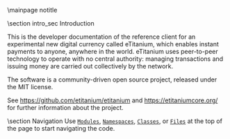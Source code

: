 \mainpage notitle

\section intro_sec Introduction

This is the developer documentation of the reference client for an experimental new digital currency called eTitanium,
which enables instant payments to anyone, anywhere in the world. eTitanium uses peer-to-peer technology to operate
with no central authority: managing transactions and issuing money are carried out collectively by the network.

The software is a community-driven open source project, released under the MIT license.

See https://github.com/etitanium/etitanium and https://etitaniumcore.org/ for further information about the project.

\section Navigation
Use <a href="modules.html"><code>Modules</code></a>, <a href="namespaces.html"><code>Namespaces</code></a>, <a href="classes.html"><code>Classes</code></a>, or <a href="files.html"><code>Files</code></a> at the top of the page to start navigating the code.

